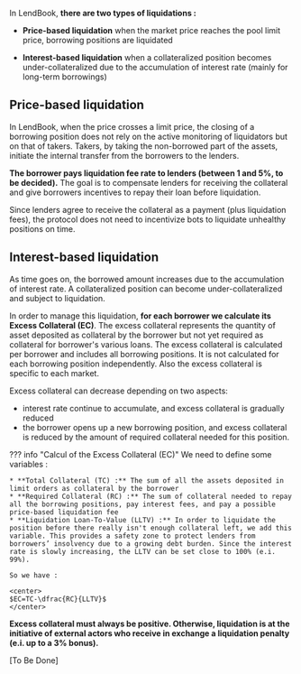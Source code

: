 In LendBook, **there are two types of liquidations :**

* **Price-based liquidation** when the market price reaches the pool limit price, borrowing positions are liquidated

* **Interest-based liquidation** when a collateralized position becomes under-collateralized due to the accumulation of interest rate (mainly for long-term borrowings)



<h2 style="font-weight: bold;">Price-based liquidation</h2>

In LendBook, when the price crosses a limit price, the closing of a borrowing position does not rely on the active monitoring of liquidators but on that of takers. Takers, by taking the non-borrowed part of the assets, initiate the internal transfer from the borrowers to the lenders.

**The borrower pays liquidation fee rate to lenders (between 1 and 5%, to be decided).** The goal is to compensate lenders for receiving the collateral and give borrowers incentives to repay their loan before liquidation. 

Since lenders agree to receive the collateral as a payment (plus liquidation fees), the protocol does not need to incentivize bots to liquidate unhealthy positions on time. 

<h2 style="font-weight: bold;">Interest-based liquidation</h2>

As time goes on, the borrowed amount increases due to the accumulation of interest rate. A collateralized position can become under-collateralized and subject to liquidation.

In order to manage this liquidation, **for each borrower we calculate its Excess Collateral (EC)**. The excess collateral represents the quantity of asset deposited as collateral by the borrower but not yet required as collateral for borrower's various loans. The excess collateral is calculated per borrower and includes all borrowing positions. It is not calculated for each borrowing position independently. Also the excess collateral is specific to each market.

Excess collateral can decrease depending on two aspects:

- interest rate continue to accumulate, and excess collateral is gradually reduced
- the borrower opens up a new borrowing position, and excess collateral is reduced by the amount of required collateral needed for this position.


??? info "Calcul of the Excess Collateral (EC)"
    We need to define some variables :

    * **Total Collateral (TC) :** The sum of all the assets deposited in limit orders as collateral by the borrower
    * **Required Collateral (RC) :** The sum of collateral needed to repay all the borrowing positions, pay interest fees, and pay a possible price-based liquidation fee
    * **Liquidation Loan-To-Value (LLTV) :** In order to liquidate the position before there really isn't enough collateral left, we add this variable. This provides a safety zone to protect lenders from borrowers’ insolvency due to a growing debt burden. Since the interest rate is slowly increasing, the LLTV can be set close to 100% (e.i. 99%).

    So we have :

    <center>
    $EC=TC-\dfrac{RC}{LLTV}$
    </center>


**Excess collateral must always be positive. Otherwise, liquidation is at the initiative of external actors who receive in exchange a liquidation penalty (e.i. up to a 3% bonus).** 

<!-- TODO à ameliorer. Decrire ce que reçoit le lender, le borrower et l'external actor, et faire un exemple -->
[To Be Done]